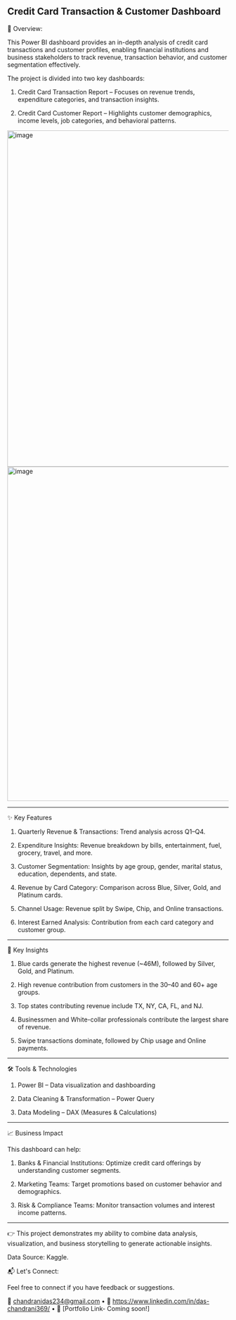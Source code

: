 **Credit Card Transaction & Customer Dashboard**
---
🔎 Overview: 

This Power BI dashboard provides an in-depth analysis of credit card transactions and customer profiles, enabling financial institutions and business stakeholders to track revenue, transaction behavior, and customer segmentation effectively.

The project is divided into two key dashboards:

1. Credit Card Transaction Report – Focuses on revenue trends, expenditure categories, and transaction insights.

2. Credit Card Customer Report – Highlights customer demographics, income levels, job categories, and behavioral patterns.

<img width="1328" height="764" alt="image" src="https://github.com/user-attachments/assets/451d5347-8f12-45de-a1cd-aad8f0d142ef" />

<img width="1326" height="760" alt="image" src="https://github.com/user-attachments/assets/67903258-a24f-461e-bba2-72d702ce3705" />

---
✨ Key Features

1. Quarterly Revenue & Transactions: Trend analysis across Q1–Q4.

2. Expenditure Insights: Revenue breakdown by bills, entertainment, fuel, grocery, travel, and more.

3. Customer Segmentation: Insights by age group, gender, marital status, education, dependents, and state.

4. Revenue by Card Category: Comparison across Blue, Silver, Gold, and Platinum cards.

5. Channel Usage: Revenue split by Swipe, Chip, and Online transactions.

6. Interest Earned Analysis: Contribution from each card category and customer group.

---
📌 Key Insights

1. Blue cards generate the highest revenue (~46M), followed by Silver, Gold, and Platinum.

2. High revenue contribution from customers in the 30–40 and 60+ age groups.

3. Top states contributing revenue include TX, NY, CA, FL, and NJ.

4. Businessmen and White-collar professionals contribute the largest share of revenue.

5. Swipe transactions dominate, followed by Chip usage and Online payments.

---
🛠️ Tools & Technologies

1. Power BI – Data visualization and dashboarding

2. Data Cleaning & Transformation – Power Query

3. Data Modeling – DAX (Measures & Calculations)

---
📈 Business Impact

This dashboard can help:

1. Banks & Financial Institutions: Optimize credit card offerings by understanding customer segments.

2. Marketing Teams: Target promotions based on customer behavior and demographics.

3. Risk & Compliance Teams: Monitor transaction volumes and interest income patterns.

---
👉 This project demonstrates my ability to combine data analysis, visualization, and business storytelling to generate actionable insights.

Data Source: Kaggle.

📬 Let's Connect:

Feel free to connect if you have feedback or suggestions.

📧 chandranidas234@gmail.com • 💼 https://www.linkedin.com/in/das-chandrani369/ • 📁 [Portfolio Link- Coming soon!]
